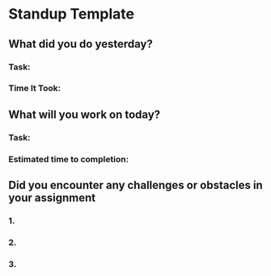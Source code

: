 # Standup Template

## What did you do yesterday?
### Task:


### Time It Took:

## What will you work on today?
### Task:


### Estimated time to completion:



## Did you encounter any challenges or obstacles in your assignment
### 1.
### 2.
### 3.
